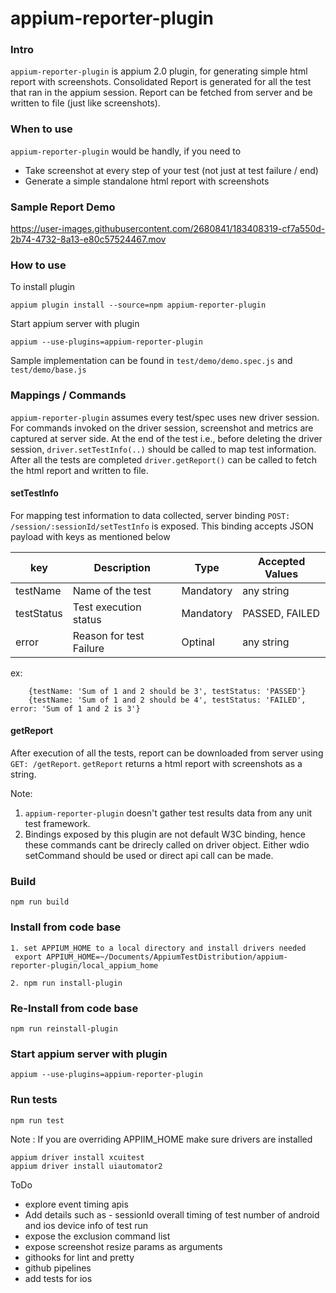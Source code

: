 # appium-reporter-plugin

### Intro
`appium-reporter-plugin` is appium 2.0 plugin, for generating simple html report with screenshots. Consolidated Report is generated for all the test that ran in the appium session. Report can be fetched from server and be written to file (just like screenshots).

### When to use
`appium-reporter-plugin` would be handly, if you need to 
* Take screenshot at every step of your test (not just at test failure / end)
* Generate a simple standalone html report with screenshots

### Sample Report Demo
https://user-images.githubusercontent.com/2680841/183408319-cf7a550d-2b74-4732-8a13-e80c57524467.mov
 
### How to use

To install plugin 

```appium plugin install --source=npm appium-reporter-plugin```

Start appium server with plugin

```appium --use-plugins=appium-reporter-plugin```


Sample implementation can be found in `test/demo/demo.spec.js` and  `test/demo/base.js`

### Mappings / Commands

`appium-reporter-plugin` assumes every test/spec uses new driver session. For commands invoked on the driver session, screenshot and metrics are captured at server side. At the end of the test i.e., before deleting the driver session, `driver.setTestInfo(..)` should be called to map test information. After all the tests are completed `driver.getReport()` can be called to fetch the html report and written to file. 

#### setTestInfo
For mapping test information to data collected, server binding `POST: /session/:sessionId/setTestInfo` is exposed. This binding accepts JSON payload with keys as mentioned below

| key         | Description                    | Type      | Accepted Values |
| ----------- | -----------                    | ----      | --------------- |
| testName    | Name of the test               | Mandatory | any string      |
| testStatus  | Test execution status          | Mandatory | PASSED, FAILED  |
| error       | Reason for test Failure        | Optinal   | any string      |

ex: 
```
    {testName: 'Sum of 1 and 2 should be 3', testStatus: 'PASSED'}
    {testName: 'Sum of 1 and 2 should be 4', testStatus: 'FAILED', error: 'Sum of 1 and 2 is 3'}
```

#### getReport

After execution of all the tests, report can be downloaded from server using `GET: /getReport`. `getReport` returns a html report with screenshots as a string.  


Note: 
1. `appium-reporter-plugin` doesn't gather test results data from any unit test framework. 
2. Bindings exposed by this plugin are not default W3C binding, hence these commands cant be drirecly called on driver object. Either wdio setCommand should be used or direct api call can be made.
  

### Build 
`npm run build`

 ### Install from code base
 ```
 1. set APPIUM_HOME to a local directory and install drivers needed
  export APPIUM_HOME=~/Documents/AppiumTestDistribution/appium-reporter-plugin/local_appium_home

 2. npm run install-plugin
 ```

### Re-Install from code base
 `npm run reinstall-plugin`
  
### Start appium server with plugin
`appium --use-plugins=appium-reporter-plugin`

### Run tests
`npm run test`

Note : If you are overriding APPIIM_HOME make sure drivers are installed 
```  
appium driver install xcuitest
appium driver install uiautomator2
```





ToDo
* explore event timing apis
* Add details such as - 
    sessionId
    overall timing of test
    number of android and ios
    device info of test run
* expose the exclusion command list 
* expose screenshot resize params as arguments 
* githooks for lint and pretty
* github pipelines
* add tests for ios
